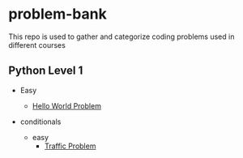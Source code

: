 # problem-bank
This repo is used to gather and categorize coding problems used in different courses


## Python Level 1

* Easy
    * [Hello World Problem](/problems/basics/hello_world.py) 

* conditionals
    * easy 
         * [Traffic Problem](/problems/conditionals/traffic_problem.py) 

